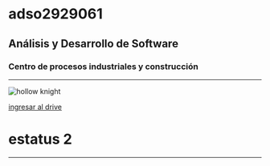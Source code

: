 # adso2929061

## Análisis y Desarrollo de Software

### Centro de procesos industriales y construcción 

---

![hollow knight](https://tinyurl.com/tf636j9t)

[ingresar al drive](https://tinyurl.com/277rvvec)


# estatus 2

---